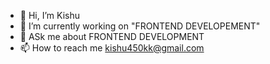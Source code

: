 - 👋 Hi, I’m Kishu
- 🌱 I’m currently working on "FRONTEND DEVELOPEMENT"
- 💬 ASk me about FRONTEND DEVELOPMENT
- 📫 How to reach me kishu450kk@gmail.com

<!---
psmartp/psmartp is a ✨ special ✨ repository because its `README.md` (this file) appears on your GitHub profile.
You can click the Preview link to take a look at your changes.
--->

